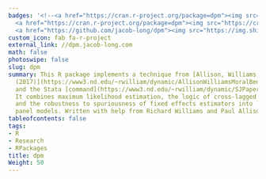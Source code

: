 ```yaml
---
badges: '<!--<a href="https://cran.r-project.org/package=dpm"><img src="https://www.r-pkg.org/badges/version/dpm"></a>
  <a href="https://cran.r-project.org/package=dpm"><img src="https://cranlogs.r-pkg.org/badges/grand-total/dpm"></a>-->
  <a href="https://github.com/jacob-long/dpm"><img src="https://img.shields.io/github/stars/jacob-long/dpm.svg?logo=github&style=flat"></a>'
custom_icon: fab fa-r-project
external_link: //dpm.jacob-long.com
math: false
photoswipe: false
slug: dpm
summary: This R package implements a technique from [Allison, Williams, and Moral-Benito
  (2017)](https://www3.nd.edu/~rwilliam/dynamic/AllisonWilliamsMoralBenito2017.pdf)
  and the Stata [command](https://www3.nd.edu/~rwilliam/dynamic/SJPaper.pdf) `xtdpdml`.
  It combines maximum likelihood estimation, the logic of cross-lagged panel models,
  and the robustness to spuriousness of fixed effects estimators into `dpm`, dynamic
  panel models. Written with help from Richard Williams and Paul Allison.
tableofcontents: false
tags:
- R
- Research
- RPackages
title: dpm
Weight: 50
---
```

